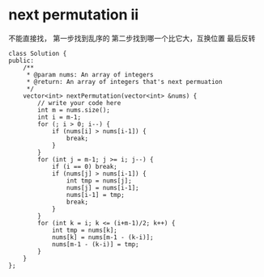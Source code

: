 # next permutation ii

不能直接找，
第一步找到乱序的
第二步找到哪一个比它大，互换位置
最后反转

    class Solution {
    public:
        /**
         * @param nums: An array of integers
         * @return: An array of integers that's next permuation
         */
        vector<int> nextPermutation(vector<int> &nums) {
            // write your code here
            int m = nums.size();
            int i = m-1;
            for (; i > 0; i--) {
                if (nums[i] > nums[i-1]) {
                    break;
                }
            }
            for (int j = m-1; j >= i; j--) {
                if (i == 0) break;
                if (nums[j] > nums[i-1]) {
                    int tmp = nums[j];
                    nums[j] = nums[i-1];
                    nums[i-1] = tmp;
                    break;
                }
            }
            for (int k = i; k <= (i+m-1)/2; k++) {
                int tmp = nums[k];
                nums[k] = nums[m-1 - (k-i)];
                nums[m-1 - (k-i)] = tmp;
            }
        }
    };


